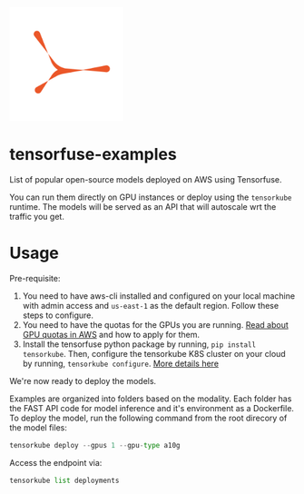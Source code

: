 <p align="left">
  <a href="[https://www.yourwebsite.com](https://tensorfuse.io/)">
    <img src="assets/Logo_whitebg.png" alt="Logo" width="200"/>
  </a>
</p>


# tensorfuse-examples
List of popular open-source models deployed on AWS using Tensorfuse. 

You can run them directly on GPU instances or deploy using the `tensorkube` runtime. The models will be served as an API that will autoscale wrt the traffic you get. 

# Usage
Pre-requisite:
1. You need to have aws-cli installed and configured on your local machine with admin access and `us-east-1` as the default region. Follow these steps to configure. 
2. You need to have the quotas for the GPUs you are running. [Read about GPU quotas in AWS](https://tensorfuse.io/blog/increase-gpu-quota-on-aws-with-python-script) and how to apply for them.
3. Install the tensorfuse python package by running, `pip install tensorkube`. Then, configure the tensorkube K8S cluster on your cloud by running, `tensorkube configure`. [More details here](https://docs.tensorfuse.io/getting_started_tensorkube)

We're now ready to deploy the models. 

Examples are organized into folders based on the modality. Each folder has the FAST API code for model inference and it's environment as a Dockerfile. To deploy the model, run the following command from the root direcory of the model files:

```python
tensorkube deploy --gpus 1 --gpu-type a10g
```

Access the endpoint via:

```python
tensorkube list deployments
```

